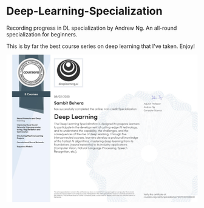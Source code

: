 # Deep-Learning-Specialization

Recording progress in DL specialization by Andrew Ng. An all-round specialization for beginners.

This is by far the best course series on deep learning that I've taken. Enjoy!

![certificate](Coursera.jpg)
